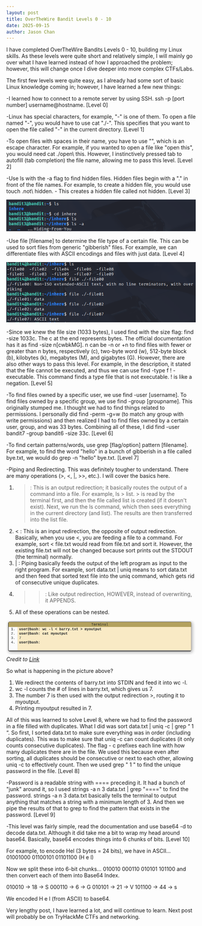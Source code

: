```yaml
---
layout: post
title: OverTheWire Bandit Levels 0 - 10
date: 2025-09-15
author: Jason Chan
---
```


I have completed OverTheWire Bandits Levels 0 - 10, building my Linux skills. As these levels were quite short and relatively simple, I will mainly go over what I have learned instead of how I approached the problem; however, this will change once I dive deeper into more complex CTFs/Labs.

The first few levels were quite easy, as I already had some sort of basic Linux knowledge coming in; however, I have learned a few new things:

-I learned how to connect to a remote server by using SSH. ssh -p [port number] username@hostname. [Level 0]

-Linux has special characters, for example, "-" is one of them. To open a file named "-", you would have to use cat "./-". This specifies that you want to open the file called "-" in the current directory. [Level 1]

-To open files with spaces in their name, you have to use "\", which is an escape character. For example, if you wanted to open a file like "open this", you would need cat ./open\ this. However, I instinctively pressed tab to autofill (tab completion) the file name, allowing me to pass this level. [Level 2]

-Use ls with the -a flag to find hidden files. Hidden files begin with a "." in front of the file names. For example, to create a hidden file, you would use touch .not\ hidden. - This creates a hidden file called not hidden. [Level 3]

![Hidden Example](../images/HiddenExample.png)

-Use file [filename] to determine the file type of a certain file. This can be used to sort files from generic "gibberish" files. For example, we can differentiate files with ASCII encodings and files with just data. [Level 4]

![File Example](../images/FileExample.png)

-Since we knew the file size (1033 bytes), I used find with the size flag: find -size 1033c. The c at the end represents bytes. The official documentation has it as find -size n[cwbkMG]. n can be -n or +n to find files with fewer or greater than n bytes, respectively (c), two-byte word (w), 512-byte block (b), kilobytes (k), megabytes (M), and gigabytes (G). However, there are also other ways to pass this level. For example, in the description, it stated that the file cannot be executed, and thus we can use find -type f ! -executable. This command finds a type file that is not executable. ! is like a negation. [Level 5]

-To find files owned by a specific user, we use find -user [username]. To find files owned by a specific group, we use find -group [groupname]. This originally stumped me. I thought we had to find things related to permissions. I personally did find -perm -g=w (to match any group with write permissions) and then realized I had to find files owned by a certain user, group, and was 33 bytes. Combining all of these, I did find -user bandit7 -group bandit6 -size 33c. [Level 6]

-To find certain patterns/words, use grep [flag/option] pattern [filename]. For example, to find the word "hello" in a bunch of gibberish in a file called bye.txt, we would do grep -n "hello" bye.txt. [Level 7]

-Piping and Redirecting. This was definitely tougher to understand. There are many operations (>, <, |, >>, etc.). I will cover the basics here.
1) > : This is an output redirection; it basically routes the output of a command into a file. For example, ls > list. > is read by the terminal first, and then the file called list is created (if it doesn't exist). Next, we run the ls command, which then sees everything in the current directory (and list). The results are then transferred into the list file.
2) < : This is an input redirection, the opposite of output redirection. Basically, when you use <, you are feeding a file to a command. For example, sort < file.txt would read from file.txt and sort it. However, the existing file.txt will not be changed because sort prints out the STDOUT (the terminal) normally.
3) | : Piping basically feeds the output of the left program as input to the right program. For example, sort data.txt | uniq means to sort data.txt and then feed that sorted text file into the uniq command, which gets rid of consecutive unique duplicates.
4) >> : Like output redirection, HOWEVER, instead of overwriting, it APPENDS.
5) All of these operations can be nested.

![Nested Example](../images/nestedExample.png)
*Credit to [Link](https://ryanstutorials.net/linuxtutorial/piping.php)*

So what is happening in the picture above?
1) We redirect the contents of barry.txt into STDIN and feed it into wc -l.
2) wc -l counts the # of lines in barry.txt, which gives us 7.
3) The number 7 is then used with the output redirection >, routing it to myoutput.
4) Printing myoutput resulted in 7.

All of this was learned to solve Level 8, where we had to find the password in a file filled with duplicates. What I did was sort data.txt | uniq -c | grep “ 1 “. So first, I sorted data.txt to make sure everything was in order (including duplicates). This was to make sure that uniq -c can count duplicates (it only counts consecutive duplicates). The flag - c prefixes each line with how many duplicates there are in the file. We used this because even after sorting, all duplicates should be consecutive or next to each other, allowing uniq -c to effectively count. Then we used grep " 1 " to find the unique password in the file. [Level 8]

-Password is a readable string with ==== preceding it. It had a bunch of "junk" around it, so I used strings -a n 3 data.txt | grep "====" to find the password. strings -a n 3 data.txt basically tells the terminal to output anything that matches a string with a minimum length of 3. And then we pipe the results of that to grep to find the pattern that exists in the password. [Level 9]

-This level was fairly simple, read the documentation and use base64 -d to decode data.txt. Although it did take me a bit to wrap my head around base64. Basically, base64 encodes things into 6 chunks of bits. [Level 10]

For example, to encode Hel (3 bytes = 24 bits), we have in ASCII...
01001000 01100101 01101100 (H e l)

Now we split these into 6-bit chunks...
010010 000110 010101 101100 and then convert each of them into Base64 Index.

010010 -> 18 -> S
000110 -> 6 -> G
010101 -> 21 -> V
101100 -> 44 -> s

We encoded H e l (from ASCII) to base64.

Very lengthy post, I have learned a lot, and will continue to learn. Next post will probably be on TryHackMe CTFs and networking.





